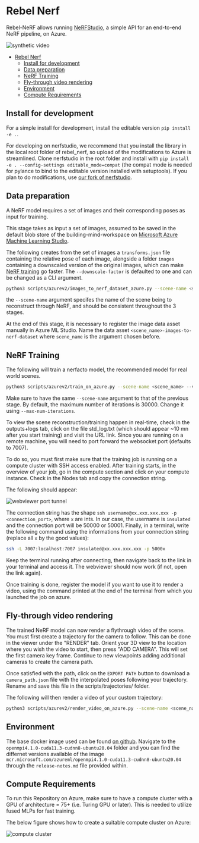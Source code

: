 # Rebel Nerf

Rebel-NeRF allows running [NeRFStudio](https://docs.nerf.studio/en/latest/), a simple API for an end-to-end NeRF pipeline, on Azure.

![synthetic video](media/synthesized_video_rgb_facade.gif)

- [Rebel Nerf](#rebel-nerf)
  - [Install for development](#install-for-development)
  - [Data preparation](#data-preparation)
  - [NeRF Training](#nerf-training)
  - [Fly-through video rendering](#fly-through-video-rendering)
  - [Environment](#environment)
  - [Compute Requirements](#compute-requirements)

## Install for development

For a simple install for development, install the editable version `pip install -e .`.

For developing on nerfstudio, we recommend that you install the library in the local root folder of rebel_nerf, so upload of the modifications to Azure is streamlined.
Clone nerfstudio in the root folder and install with `pip install -e . --config-settings editable_mode=compat` (the compat mode is needed for pylance to bind to the editable version installed with setuptools).
If you plan to do modifications, use [our fork of nerfstudio](git@ssh.dev.azure.com:v3/devsdb/CRD-NT_Insulated/nerfstudio).

## Data preparation

A NeRF model requires a set of images and their corresponding poses as input for training.

This stage takes as input a set of images, assumed to be saved in the default blob store of the building-mind-workspace on [Microsoft Azure Machine Learning Studio](https://ml.azure.com/data/datastore/workspaceblobstore/).

The following creates from the set of images a `transforms.json` file containing the relative pose of each image, alongside a folder `images` containing a downscaled version of the original images, which can make [NeRF training](#nerf-training) go faster.
The `--downscale-factor` is defaulted to one and can be changed as a CLI argument.

```bash
python3 scripts/azurev2/images_to_nerf_dataset_azure.py --scene-name <scene_name> --version <version_number>
```

the `--scene-name` argument specifes the name of the scene being to reconstruct through NeRF, and should be consistent throughout the 3 stages.

At the end of this stage, it is necessary to register the image data asset manually in Azure ML Studio.
Name the data asset `<scene_name>-images-to-nerf-dataset` where `scene_name` is the argument chosen before.

## NeRF Training

The following will train a nerfacto model, the recommended model for real world scenes.

```bash
python3 scripts/azurev2/train_on_azure.py --scene-name <scene_name> --version <version_number>
```

Make sure to have the same `--scene-name` argument to that of the previous stage. 
By default, the maximum number of iterations is 30000. 
Change it using `--max-num-iterations`.

To view the scene reconstruction/training happen in real-time, check in the outputs+logs tab, click on the file std_log.txt (which should appear ~10 mn after you start training) and visit the URL link.
Since you are running on a remote machine, you will need to port forward the websocket port (defaults to 7007).

To do so, you must first make sure that the training job is running on a compute cluster with SSH access enabled.
After training starts, in the overview of your job, go in the compute section and click on your compute instance. Check in the Nodes tab and copy the connection string.

The following should appear:

![webviewer port tunnel](media/ssh_pipeline.png)

The connection string has the shape ```ssh username@xx.xxx.xxx.xxx -p <connection_port>```, where `x` are ints.
In our case, the username is `insulated` and the connection port will be 50000 or 50001.
Finally, in a terminal, write the following command using the informations from your connection string (replace all `x` by the good values):

```bash
ssh -L 7007:localhost:7007 insulated@xx.xxx.xxx.xxx -p 5000x
```

Keep the terminal running after connecting, then navigate back to the link in your terminal and access it.
The webviewer should now work (if not, open the link again).

Once training is done, register the model if you want to use it to render a video, using the command printed at the end of the terminal from which you launched the job on azure.

## Fly-through video rendering

The trained NeRF model can now render a flythrough video of the scene.
You must first create a trajectory for the camera to follow.
This can be done in the viewer under the "RENDER" tab.
Orient your 3D view to the location where you wish the video to start, then press "ADD CAMERA".
This will set the first camera key frame.
Continue to new viewpoints adding additional cameras to create the camera path.

Once satisfied with the path, click on the `EXPORT PATH` button to download a `camera_path.json` file with the interpolated poses following your trajectory.
Rename and save this file in the scripts/trajectories/ folder.

The following will then render a video of your custom trajectory:

```bash
python3 scripts/azurev2/render_video_on_azure.py --scene-name <scene_name> --data-version <data_version> --model-version <model_version> --camera-path <path_to_camera_path_json>
```

## Environment

The base docker image used can be found [on github](https://github.com/Azure/AzureML-Containers/tree/master/base/gpu).
Navigate to the `openmpi4.1.0-cuda11.3-cudnn8-ubuntu20.04` folder and you can find the differnet versions available of the image `mcr.microsoft.com/azureml/openmpi4.1.0-cuda11.3-cudnn8-ubuntu20.04` through the `release-notes.md` file provided within.

## Compute Requirements

To run this Repository on Azure, make sure to have a compute cluster with a GPU of architecture = 75+ (i.e. Turing GPU or later).
This is needed to utilize fused MLPs for fast training.

The below figure shows how to create a suitable compute cluster on Azure:

![compute cluster](media/compute_cluster.PNG)
